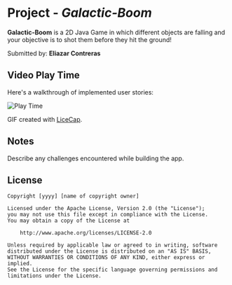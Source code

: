 
# Project  - *Galactic-Boom*

**Galactic-Boom** is a 2D Java Game in which different objects are falling and your objective is to shot them before they hit the ground!

Submitted by: **Eliazar Contreras**


## Video Play Time

Here's a walkthrough of implemented user stories:

<img src='Cannon.gif' title='Play Time' width='' alt='Play Time' />

GIF created with [LiceCap](http://www.cockos.com/licecap/).

## Notes

Describe any challenges encountered while building the app.

## License

    Copyright [yyyy] [name of copyright owner]

    Licensed under the Apache License, Version 2.0 (the "License");
    you may not use this file except in compliance with the License.
    You may obtain a copy of the License at

        http://www.apache.org/licenses/LICENSE-2.0

    Unless required by applicable law or agreed to in writing, software
    distributed under the License is distributed on an "AS IS" BASIS,
    WITHOUT WARRANTIES OR CONDITIONS OF ANY KIND, either express or implied.
    See the License for the specific language governing permissions and
    limitations under the License.
